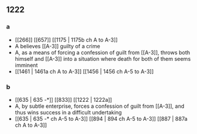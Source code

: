 ## 1222
### a
- [[266]] [[657]] [[1175 | 1175b ch A to A-3]] 
- A believes [[A-3]] guilty of a crime
- A, as a means of forcing a confession of guilt from [[A-3]], throws both himself and [[A-3]] into a situation where death for both of them seems imminent
- [[1461 | 1461a ch A to A-3]] [[1456 | 1456 ch A-5 to A-3]] 

### b
- [[635 | 635 -*]] [[833]] [[1222 | 1222a]] 
- A, by subtle enterprise, forces a confession of guilt from [[A-3]], and thus wins success in a difficult undertaking
- [[635 | 635 *-** ch A-5 to A-3]] [[894 | 894 ch A-5 to A-3]] [[887 | 887a ch A to A-3]] 

